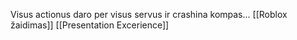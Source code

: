 Visus actionus daro per visus servus ir crashina kompas... [[Roblox žaidimas]] [[Presentation Excerience]]